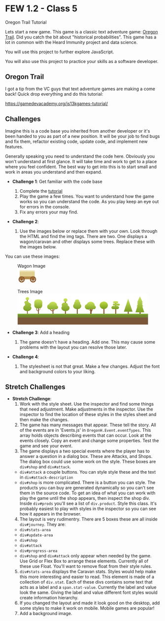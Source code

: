 # FEW 1.2 - Class 5

Oregon Trail Tutorial

Lets start a new game. This game is a classic text adventure game: [Oregon Trail](https://en.wikipedia.org/wiki/The_Oregon_Trail_(series)). Did you catch the bit about "historical probabilities". This game has a lot in common with the Heard Immunity project and data science. 

You will use this project to further explore JavaScript. 

You will also use this project to practice your skills as a software developer.

## Oregon Trail

I got a tip from the VC guys that text adventure games are making a come back! Quick drop everything and do this tutorial:

https://gamedevacademy.org/js13kgames-tutorial/

## Challenges 

Imagine this is a code base you inherited from another developer or it's been handed to you as part of a new position. It will be your job to find bugs and fix them, refactor existing code, update code, and implement new features. 

Generally speaking you need to understand the code here. Obviously you won't understand at first glance. It will take time and work to get to a place where you feel confident. The best way to get into this is to start small and work in areas you understand and then expand. 

- **Challenge 1**: Get familiar with the code base
  1. Complete the [tutorial](https://gamedevacademy.org/js13kgames-tutorial/)
  2. Play the game a few times. You want to understand how the game works so you can understand the code. As you play keep an eye out for errors in the console. 
  3. Fix any errors your may find. 

- **Challenge 2**: 
  1. Use the images below or replace them with your own. Look through the HTML and find the img tags. There are two. One displays a wagon/caravan and other displays some trees. Replace these with the images below. 

You can use these images: 

<figure>
  <figcaption>
    Wagon Image
  </figcaption>
  <img src="images/wagon.png">
</figure>

<figure>
  <figcaption>
    Trees Image
  </figcaption>
  <img src="images/Trees.png">
</figure>

- **Challenge 3**: Add a heading
  1. The game doesn't have a heading. Add one. This may cause some problems with the layout you can resolve those later.

- **Challenge 4**: 
  1. The stylesheet is not that great. Make a few changes. Adjust the font and background colors to your liking. 

## Stretch Challenges 

- **Stretch Challenge**: 
  1. Work with the style sheet. Use the inspector and find some things that need adjustment. Make adjustments in the inspector. Use the inspector to find the location of these styles in the styles sheet and then make the changes. 
  2. The game has many messages that appear. These tell the story. All of the events are in 'Events.js' in `OregonH.Event.eventTypes`. This array holds objects describing events that can occur. Look at the events closely. Copy an event and change some properties. Test the game and see your event. 
  3. The game displays a two special events where the player has to answer a question in a dialog box. These are Attacks, and Shops. The dialog box could use some work on the style. These boxes are `div#shop` and `div#attack`.   
    - `div#attack` a couple buttons. You can style style these and the text in `div#attack-description`
    - `div#shop` is more complicated. There is a button you can style. The products you can buy are generated dynamically so you can't see them in the source code. To get an idea of what you can work with play the game until the shop appears, then inspect the shop div. Inside `div#prods` you'll see a list of `div.product`. Style this class. It's probably easiest to play with styles in the inspector so you can see how it appears in the browser. 
  4. The layout is very rudimentry. There are 5 boxes these are all inside `div#journey`. They are: 
    - `div#stats-area`
    - `div#update-area`
    - `div#shop`
    - `div#attack`
    - `div#progress-area`
    - `div#shop` and `div#attack` only appear when needed by the game. Use Grid or Flex Box to arrange these elements. Currently all of these use Float. You'll want to remove float from their style rules. 
  5. `div#stats-area` displays the Caravan stats. Styles would help make this more interesting and easier to read. This element is made of a collection of `div.stat`. Each of these divs contains some text that acts as a label and a `span.stat-value`. Currently the label and value look the same. Giving the label and value different font styles would create information hierarchy. 
  6. If you changed the layout and made it look good on the desktop, add some styles to make it work on mobile. Mobile games are popular!
  7. Add a background image. 

  